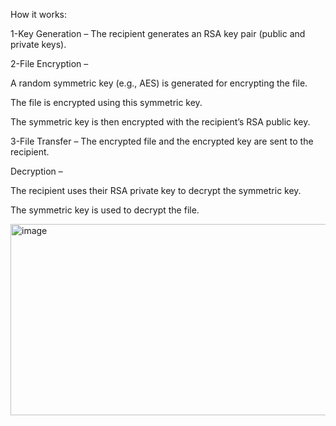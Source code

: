 How it works:

1-Key Generation – The recipient generates an RSA key pair (public and private keys).

2-File Encryption –

A random symmetric key (e.g., AES) is generated for encrypting the file.

The file is encrypted using this symmetric key.

The symmetric key is then encrypted with the recipient’s RSA public key.

3-File Transfer – The encrypted file and the encrypted key are sent to the recipient.

Decryption –

The recipient uses their RSA private key to decrypt the symmetric key.

The symmetric key is used to decrypt the file.


<img width="665" height="306" alt="image" src="https://github.com/user-attachments/assets/470f185a-76b2-48bc-add8-4298043e996c" />
